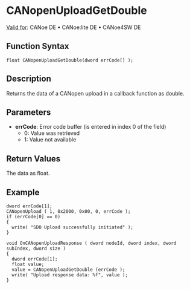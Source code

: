 # CANopenUploadGetDouble

[Valid for](../../../../Shared/FeatureAvailability.md): CANoe DE • CANoe:lite DE • CANoe4SW DE

## Function Syntax

```plaintext
float CANopenUploadGetDouble(dword errCode[] );
```

## Description

Returns the data of a CANopen upload in a callback function as double.

## Parameters

- **errCode**: Error code buffer (is entered in index 0 of the field)
  - 0: Value was retrieved
  - 1: Value not available

## Return Values

The data as float.

## Example

```plaintext
dword errCode[1];
CANopenUpload ( 1, 0x2000, 0x00, 0, errCode );
if (errCode[0] == 0)
{
  write( "SDO Upload successfully initiated" );
}

void OnCANopenUploadResponse ( dword nodeId, dword index, dword subIndex, dword size )
{
  dword errCode[1];
  float value;
  value = CANopenUploadGetDouble (errCode );
  write( "Upload response data: %f", value );
}
```
